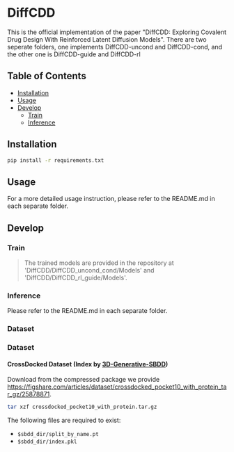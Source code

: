 # DiffCDD

This is the official implementation of the paper "DiffCDD: Exploring Covalent Drug Design With Reinforced Latent Diffusion Models".
There are two seperate folders, one implements DiffCDD-uncond and DiffCDD-cond, and the other one is DiffCDD-guide and DiffCDD-rl

## Table of Contents

- [Installation](#installation)
- [Usage](#usage)
- [Develop](#develop)
  - [Train](#train)
  - [Inference](#inference)

## Installation

```bash
pip install -r requirements.txt
```

## Usage
For a more detailed usage instruction, please refer to the README.md in each separate folder.

## Develop

### Train
>The trained models are provided in the repository at 'DiffCDD/DiffCDD_uncond_cond/Models' and 'DiffCDD/DiffCDD_rl_guide/Models'.

### Inference
Please refer to the README.md in each separate folder.

### Dataset
### Dataset
#### CrossDocked Dataset (Index by [3D-Generative-SBDD](https://github.com/luost26/3D-Generative-SBDD))

Download from the compressed package we provide <https://figshare.com/articles/dataset/crossdocked_pocket10_with_protein_tar_gz/25878871>.
```bash
tar xzf crossdocked_pocket10_with_protein.tar.gz
```
The following files are required to exist:
- `$sbdd_dir/split_by_name.pt`
- `$sbdd_dir/index.pkl`


